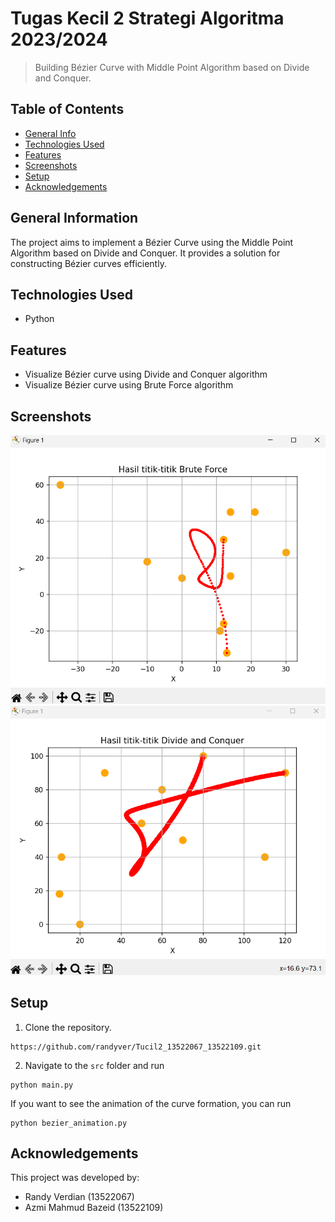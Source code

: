 # Tugas Kecil 2 Strategi Algoritma 2023/2024
> Building Bézier Curve with Middle Point Algorithm based on Divide and Conquer.

## Table of Contents
* [General Info](#general-information)
* [Technologies Used](#technologies-used)
* [Features](#features)
* [Screenshots](#screenshots)
* [Setup](#setup)
* [Acknowledgements](#acknowledgements)


## General Information
The project aims to implement a Bézier Curve using the Middle Point Algorithm based on Divide and Conquer. It provides a solution for constructing Bézier curves efficiently.


## Technologies Used
- Python

## Features
- Visualize Bézier curve using Divide and Conquer algorithm
- Visualize Bézier curve using Brute Force algorithm


## Screenshots
![Example screenshot](./img/bf_sample.png)
![Example screenshot](./img/dnc_sample.png)


## Setup
1. Clone the repository.
```
https://github.com/randyver/Tucil2_13522067_13522109.git
```
2. Navigate to the `src` folder and run
```
python main.py
```
If you want to see the animation of the curve formation, you can run
```
python bezier_animation.py
```



## Acknowledgements
This project was developed by:
- Randy Verdian (13522067)
- Azmi Mahmud Bazeid (13522109)

